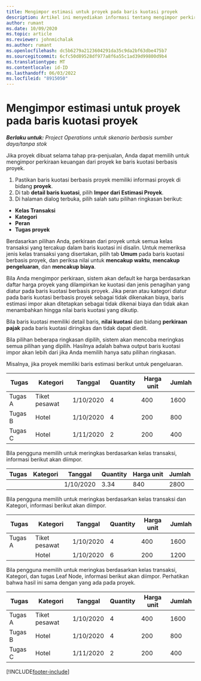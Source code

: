 ```yaml
---
title: Mengimpor estimasi untuk proyek pada baris kuotasi proyek
description: Artikel ini menyediakan informasi tentang mengimpor perkiraan dari proyek ke baris kutipan proyek.
author: rumant
ms.date: 10/09/2020
ms.topic: article
ms.reviewer: johnmichalak
ms.author: rumant
ms.openlocfilehash: dc5b6279a2123604291da35c9da2bf63dbe475b7
ms.sourcegitcommit: 6cfc50d89528df977a8f6a55c1ad39d99800d9b4
ms.translationtype: MT
ms.contentlocale: id-ID
ms.lasthandoff: 06/03/2022
ms.locfileid: "8915050"
---
```

# <a name="import-estimates-for-a-project-to-a-project-quote-line"></a>Mengimpor estimasi untuk proyek pada baris kuotasi proyek

_**Berlaku untuk:** Project Operations untuk skenario berbasis sumber daya/tanpa stok_


Jika proyek dibuat selama tahap pra-penjualan, Anda dapat memilih untuk mengimpor perkiraan keuangan dari proyek ke baris kuotasi berbasis proyek.

1. Pastikan baris kuotasi berbasis proyek memiliki informasi proyek di bidang **proyek**.
2. Di tab **detail baris kuotasi**, pilih **Impor dari Estimasi Proyek**.
3. Di halaman dialog terbuka, pilih salah satu pilihan ringkasan berikut:

  - **Kelas Transaksi**
  - **Kategori**
  - **Peran** 
  - **Tugas proyek**

Berdasarkan pilihan Anda, perkiraan dari proyek untuk semua kelas transaksi yang tercakup dalam baris kuotasi ini disalin. Untuk memeriksa jenis kelas transaksi yang disertakan, pilih tab **Umum** pada baris kuotasi berbasis proyek, dan periksa nilai untuk **mencakup waktu**, **mencakup pengeluaran**, dan **mencakup biaya**.

Bila Anda mengimpor perkiraan, sistem akan default ke harga berdasarkan daftar harga proyek yang dilampirkan ke kuotasi dan jenis penagihan yang diatur pada baris kuotasi berbasis proyek. Jika peran atau kategori diatur pada baris kuotasi berbasis proyek sebagai tidak dikenakan biaya, baris estimasi impor akan ditetapkan sebagai tidak dikenai biaya dan tidak akan menambahkan hingga nilai baris kuotasi yang dikutip.

Bila baris kuotasi memiliki detail baris, **nilai kuotasi** dan bidang **perkiraan pajak** pada baris kuotasi diringkas dan tidak dapat diedit.

Bila pilihan beberapa ringkasan dipilih, sistem akan mencoba meringkas semua pilihan yang dipilih. Hasilnya adalah bahwa output baris kuotasi impor akan lebih dari jika Anda memilih hanya satu pilihan ringkasan.

Misalnya, jika proyek memiliki baris estimasi berikut untuk pengeluaran.

| Tugas | Kategori | Tanggal | Quantity | Harga unit | Jumlah |
| --- | --- | --- | --- | --- | --- |
| Tugas A | Tiket pesawat | 1/10/2020 | 4 | 400 | 1600 |
| Tugas B | Hotel | 1/10/2020 | 4 | 200 | 800 |
| Tugas C | Hotel | 1/11/2020 | 2 | 200 | 400 |

Bila pengguna memilih untuk meringkas berdasarkan kelas transaksi, informasi berikut akan diimpor.

| Tugas | Kategori | Tanggal | Quantity | Harga unit | Jumlah |
| --- | --- | --- | --- | --- | --- |
| | | 1/10/2020 | 3.34 | 840 | 2800 |

Bila pengguna memilih untuk meringkas berdasarkan kelas transaksi dan Kategori, informasi berikut akan diimpor.

| Tugas | Kategori | Tanggal | Quantity | Harga unit | Jumlah |
| --- | --- | --- | --- | --- | --- |
| Tugas A | Tiket pesawat | 1/10/2020 | 4 | 400 | 1600 |
| | Hotel | 1/10/2020 | 6 | 200 | 1200 |

Bila pengguna memilih untuk meringkas berdasarkan kelas transaksi, Kategori, dan tugas Leaf Node, informasi berikut akan diimpor. Perhatikan bahwa hasil ini sama dengan yang ada pada proyek.

| Tugas | Kategori | Tanggal | Quantity | Harga unit | Jumlah |
| --- | --- | --- | --- | --- | --- |
| Tugas A | Tiket pesawat | 1/10/2020 | 4 | 400 | 1600 |
| Tugas B | Hotel | 1/10/2020 | 4 | 200 | 800 |
| Tugas C | Hotel | 1/11/2020 | 2 | 200 | 400 |


[!INCLUDE[footer-include](../includes/footer-banner.md)]
